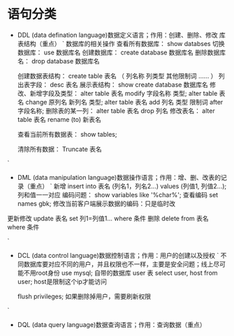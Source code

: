 # 语句分类
- DDL (data defination language)数据定义语言；作用：创建、删除、修改 库表结构（重点）
`
    数据库的相关操作
    查看所有数据库：
    show databses
    切换数据库：
    use 数据库名
    创建数据库：
    create database 数据库名
    删除数据库名：
    drop database 数据库名

    创建数据表结构：
    create table 表名 （
        列名称 列类型 其他限制词
        ......
    ）
    列出表字段：
    desc 表名
    展示表结构：
    show create database 数据库名
    修改、新增字段及类型：
    alter table 表名 modify 字段名称 类型;
    alter table 表名 change 原列名 新列名 类型;
    alter table 表名 add 列名 类型 限制词 after 字段名称;
    删除表的某一列：
    alter table 表名 drop 列名
    修改表名：
    alter table 表名 rename (to) 新表名

    查看当前所有数据表：
    show tables;

    清除所有数据：
    Truncate 表名


`

- DML (data manipulation language)数据操作语言；作用：增、删、改表的记录（重点）
`
新增
insert into 表名 (列名1，列名2...) values (列值1, 列值2...); 列和值一一对应
    编码问题：
    show variables like '%char%'; 查看编码
    set names gbk; 修改当前客户端展示数据的编码：只是临时改

更新修改
update 表名 set 列1=列值1... where 条件
删除
delete from 表名 where 条件


`

- DCL (data control language)数据控制语言；作用：用户的创建以及授权
`
不同数据库要对应不同的用户，并且权限也不一样，主要是安全问题；线上尽可能不用root身份
    use mysql; 自带的数据库
    user 表
    select user, host from user; host是限制这个ip才能访问

    flush privileges; 如果删除掉用户，需要刷新权限

`
- DQL (data query language)数据查询语言；作用：查询数据（重点）





























